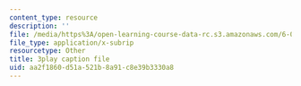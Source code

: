 ```yaml
---
content_type: resource
description: ''
file: /media/https%3A/open-learning-course-data-rc.s3.amazonaws.com/6-0001-introduction-to-computer-science-and-programming-in-python-fall-2016/aa2f1860d51a521b8a91c8e39b3330a8_7lQXYl_L28w.vtt
file_type: application/x-subrip
resourcetype: Other
title: 3play caption file
uid: aa2f1860-d51a-521b-8a91-c8e39b3330a8
---
```

